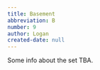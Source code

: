 ```yaml
---
title: Basement
abbreviation: B
number: 9
author: Logan
created-date: null
---
```

Some info about the set TBA.

